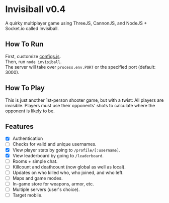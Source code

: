 # Invisiball v0.4
A quirky multiplayer game using ThreeJS, CannonJS, and NodeJS + Socket.io called Invisiball.

## How To Run
First, customize [configs.js](./configs.js).
<br>
Then, run `node invisiball`.
<br>
The server will take over `process.env.PORT` or the specified port (default: 3000).

## How To Play
This is just another 1st-person shooter game, but with a twist: All players are invisible. Players must use their opponents' shots to calculate where the opponent is likely to be.

## Features
+ [X] Authentication
+ [ ] Checks for valid and unique usernames.
+ [X] View player stats by going to `/profile/[:username]`.
+ [X] View leaderboard by going to `/leaderboard`.
+ [ ] Rooms + simple chat.
+ [ ] Killcount and deathcount (now global as well as local).
+ [ ] Updates on who killed who, who joined, and who left.
+ [ ] Maps and game modes.
+ [ ] In-game store for weapons, armor, etc.
+ [ ] Multiple servers (user's choice).
+ [ ] Target mobile.
